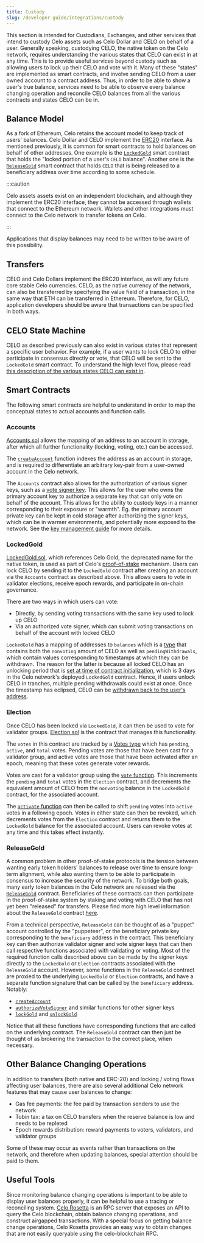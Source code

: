 ```yaml
---
title: Custody
slug: /developer-guide/integrations/custody
---
```


This section is intended for Custodians, Exchanges, and other services that intend to custody Celo assets such as Celo Dollar and CELO on behalf of a user. Generally speaking, custodying CELO, the native token on the Celo network, requires understanding the various states that CELO can exist in at any time. This is to provide useful services beyond custody such as allowing users to lock up their CELO and vote with it. Many of these "states" are implemented as smart contracts, and involve sending CELO from a user owned account to a contract address. Thus, in order to be able to show a user's true balance, services need to be able to observe every balance changing operation and reconcile CELO balances from all the various contracts and states CELO can be in.

## Balance Model

As a fork of Ethereum, Celo retains the account model to keep track of users' balances. Celo Dollar and CELO implement the [ERC20](https://github.com/ethereum/EIPs/blob/master/EIPS/eip-20.md) interface. As mentioned previously, it is common for smart contracts to hold balances on behalf of other addresses. One example is the [`LockedGold`](/celo-codebase/protocol/proof-of-stake/locked-gold.md) smart contract that holds the "locked portion of a user's `CELO` balance". Another one is the [`ReleaseGold`](https://github.com/celo-org/celo-monorepo/blob/master/packages/protocol/contracts/governance/ReleaseGold.sol) smart contract that holds `CELO` that is being released to a beneficiary address over time according to some schedule.

:::caution

Celo assets assets exist on an independent blockchain, and although they implement the ERC20 interface, they cannot be accessed through wallets that connect to the Ethereum network. Wallets and other integrations must connect to the Celo network to transfer tokens on Celo.

:::

Applications that display balances may need to be written to be aware of this possibility.

## Transfers

CELO and Celo Dollars implement the ERC20 interface, as will any future core stable Celo currencies. CELO, as the native currency of the network, can also be transferred by specifying the value field of a transaction, in the same way that ETH can be transferred in Ethereum. Therefore, for CELO, application developers should be aware that transactions can be specified in both ways.

## CELO State Machine

CELO as described previously can also exist in various states that represent a specific user behavior. For example, if a user wants to lock CELO to either participate in consensus directly or vote, that CELO will be sent to the `LockedGold` smart contract. To understand the high level flow, please read [this description of the various states CELO can exist in](/celo-codebase/protocol/proof-of-stake/locked-gold.md#locking-and-voting-flow).

## Smart Contracts

The following smart contracts are helpful to understand in order to map the conceptual states to actual accounts and function calls.

### Accounts

[Accounts.sol](https://github.com/celo-org/celo-monorepo/blob/master/packages/protocol/contracts/common/Accounts.sol) allows the mapping of an address to an account in storage, after which all further functionality (locking, voting, etc.) can be accessed.

The [`createAccount`](https://github.com/celo-org/celo-monorepo/blob/master/packages/protocol/contracts/common/Accounts.sol#L103) function indexes the address as an account in storage, and is required to differentiate an arbitrary key-pair from a user-owned account in the Celo network.

The `Accounts` contract also allows for the authorization of various signer keys, such as a [vote signer key](https://github.com/celo-org/celo-monorepo/blob/master/packages/protocol/contracts/common/Accounts.sol#L175). This allows for the user who owns the primary account key to authorize a separate key that can only vote on behalf of the account. This allows for the ability to custody keys in a manner corresponding to their exposure or "warmth". Eg. the primary account private key can be kept in cold storage after authorizing the signer keys, which can be in warmer environments, and potentially more exposed to the network. See the [key management guide](/validator-guide/key-management/detailed.md) for more details.

### LockedGold

[LockedGold.sol](https://github.com/celo-org/celo-monorepo/blob/master/packages/protocol/contracts/governance/LockedGold.sol), which references Celo Gold, the deprecated name for the native token, is used as part of Celo's [proof-of-stake](//celo-codebase/protocol/proof-of-stake) mechanism. Users can lock CELO by sending it to the `LockedGold` contract after creating an account via the `Accounts` contract as described above. This allows users to vote in validator elections, receive epoch rewards, and participate in on-chain governance.

There are two ways in which users can vote:

- Directly, by sending voting transactions with the same key used to lock up CELO
- Via an authorized vote signer, which can submit voting transactions on behalf of the account with locked CELO

`LockedGold` has a mapping of addresses to `balances` which is a [type](https://github.com/celo-org/celo-monorepo/blob/master/packages/protocol/contracts/governance/LockedGold.sol#L26) that contains both the `nonvoting` amount of CELO as well as `pendingWithdrawals`, which contain values corresponding to timestamps at which they can be withdrawn. The reason for the latter is because all locked CELO has an unlocking period that is [set at time of contract initialization](https://github.com/celo-org/celo-monorepo/blob/master/packages/protocol/contracts/governance/LockedGold.sol#L78), which is 3 days in the Celo network's deployed `LockedGold` contract. Hence, if users unlock CELO in tranches, multiple pending withdrawals could exist at once. Once the timestamp has eclipsed, CELO can be [withdrawn back to the user's address](https://github.com/celo-org/celo-monorepo/blob/master/packages/protocol/contracts/governance/LockedGold.sol#L193).

### Election

Once CELO has been locked via `LockedGold`, it can then be used to vote for validator groups. [Election.sol](https://github.com/celo-org/celo-monorepo/blob/master/packages/protocol/contracts/governance/Election.sol) is the contract that manages this functionality.

The `votes` in this contract are tracked by a [Votes type](https://github.com/celo-org/celo-monorepo/blob/master/packages/protocol/contracts/governance/Election.sol#L87) which has `pending`, `active`, and `total` votes. Pending votes are those that have been cast for a validator group, and active votes are those that have been activated after an epoch, meaning that these votes generate voter rewards.

Votes are cast for a validator group using the [`vote` function](https://github.com/celo-org/celo-monorepo/blob/master/packages/protocol/contracts/governance/Election.sol#L229). This increments the `pending` and `total` votes in the `Election` contract, and decrements the equivalent amount of CELO from the `nonvoting` balance in the `LockedGold` contract, for the associated account.

The [`activate` function](https://github.com/celo-org/celo-monorepo/blob/master/packages/protocol/contracts/governance/Election.sol#L263) can then be called to shift `pending` votes into `active` votes in a following epoch. Votes in either state can then be revoked, which decrements votes from the `Election` contract and returns them to the `LockedGold` balance for the associated account. Users can revoke votes at any time and this takes effect instantly.

### ReleaseGold

A common problem in other proof-of-stake protocols is the tension between wanting early token holders' balances to release over time to ensure long-term alignment, while also wanting them to be able to participate in consensus to increase the security of the network. To bridge both goals, many early token balances in the Celo network are released via the [`ReleaseGold`](https://github.com/celo-org/celo-monorepo/blob/master/packages/protocol/contracts/governance/ReleaseGold.sol) contract. Beneficiaries of these contracts can then participate in the proof-of-stake system by staking and voting with CELO that has not yet been "released" for transfers. Please find more high level information about the `ReleaseGold` contract [here](/celo-holder-guide/release-gold.md).

From a technical perspective, `ReleaseGold` can be thought of as a "puppet" account controlled by the "puppeteer", or the beneficiary private key corresponding to the `beneficiary` address in the contract. This beneficiary key can then authorize validator signer and vote signer keys that can then call respective functions associated with validating or voting. Most of the required function calls described above can be made by the signer keys directly to the `LockedGold` or `Election` contracts associated with the `ReleaseGold` account. However, some functions in the `ReleaseGold` contract are proxied to the underlying `LockedGold` or `Election` contracts, and have a separate function signature that can be called by the `beneficiary` address. Notably:

- [`createAccount`](https://github.com/celo-org/celo-monorepo/blob/master/packages/protocol/contracts/governance/ReleaseGold.sol#L669)
- [`authorizeVoteSigner`](https://github.com/celo-org/celo-monorepo/blob/master/packages/protocol/contracts/governance/ReleaseGold.sol#L525) and similar functions for other signer keys
- [`lockGold`](https://github.com/celo-org/celo-monorepo/blob/master/packages/protocol/contracts/governance/ReleaseGold.sol#L469) and [`unlockGold`](https://github.com/celo-org/celo-monorepo/blob/master/packages/protocol/contracts/governance/ReleaseGold.sol#L477)

Notice that all these functions have corresponding functions that are called on the underlying contract. The `ReleaseGold` contract can then just be thought of as brokering the transaction to the correct place, when necessary.

## Other Balance Changing Operations

In addition to transfers (both native and ERC-20) and locking / voting flows affecting user balances, there are also several additional Celo network features that may cause user balances to change:

- Gas fee payments: the fee paid by transaction senders to use the network
- Tobin tax: a tax on CELO transfers when the reserve balance is low and needs to be repleted
- Epoch rewards distribution: reward payments to voters, validators, and validator groups

Some of these may occur as events rather than transactions on the network, and therefore when updating balances, special attention should be paid to them.

## Useful Tools

Since monitoring balance changing operations is important to be able to display user balances properly, it can be helpful to use a tracing or reconciling system. [Celo Rosetta](https://github.com/celo-org/rosetta) is an RPC server that exposes an API to query the Celo blockchain, obtain balance changing operations, and construct airgapped transactions. With a special focus on getting balance change operations, Celo Rosetta provides an easy way to obtain changes that are not easily queryable using the celo-blockchain RPC.
